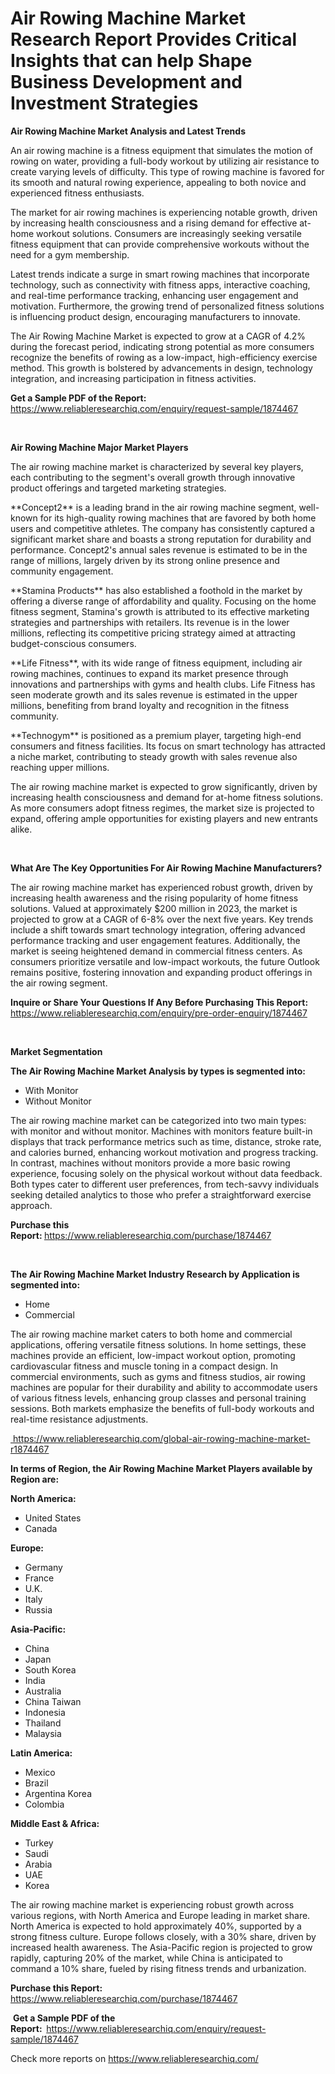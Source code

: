 <p><h1>Air Rowing Machine Market Research Report Provides Critical Insights that can help Shape Business Development and Investment Strategies</h1></p><p><strong>Air Rowing Machine Market Analysis and Latest Trends</strong></p>
<p><p>An air rowing machine is a fitness equipment that simulates the motion of rowing on water, providing a full-body workout by utilizing air resistance to create varying levels of difficulty. This type of rowing machine is favored for its smooth and natural rowing experience, appealing to both novice and experienced fitness enthusiasts.</p><p>The market for air rowing machines is experiencing notable growth, driven by increasing health consciousness and a rising demand for effective at-home workout solutions. Consumers are increasingly seeking versatile fitness equipment that can provide comprehensive workouts without the need for a gym membership. </p><p>Latest trends indicate a surge in smart rowing machines that incorporate technology, such as connectivity with fitness apps, interactive coaching, and real-time performance tracking, enhancing user engagement and motivation. Furthermore, the growing trend of personalized fitness solutions is influencing product design, encouraging manufacturers to innovate. </p><p>The Air Rowing Machine Market is expected to grow at a CAGR of 4.2% during the forecast period, indicating strong potential as more consumers recognize the benefits of rowing as a low-impact, high-efficiency exercise method. This growth is bolstered by advancements in design, technology integration, and increasing participation in fitness activities.</p></p>
<p><strong>Get a Sample PDF of the Report:&nbsp;</strong> <a href="https://www.reliableresearchiq.com/enquiry/request-sample/1874467?utm_campaign=2232&utm_medium=2&utm_source=Github&utm_content=ia&utm_term=09022025&utm_id=air-rowing-machine">https://www.reliableresearchiq.com/enquiry/request-sample/1874467</a></p>
<p>&nbsp;</p>
<p><strong>Air Rowing Machine Major Market Players</strong></p>
<p><p>The air rowing machine market is characterized by several key players, each contributing to the segment's overall growth through innovative product offerings and targeted marketing strategies.</p><p>**Concept2** is a leading brand in the air rowing machine segment, well-known for its high-quality rowing machines that are favored by both home users and competitive athletes. The company has consistently captured a significant market share and boasts a strong reputation for durability and performance. Concept2's annual sales revenue is estimated to be in the range of millions, largely driven by its strong online presence and community engagement.</p><p>**Stamina Products** has also established a foothold in the market by offering a diverse range of affordability and quality. Focusing on the home fitness segment, Stamina's growth is attributed to its effective marketing strategies and partnerships with retailers. Its revenue is in the lower millions, reflecting its competitive pricing strategy aimed at attracting budget-conscious consumers.</p><p>**Life Fitness**, with its wide range of fitness equipment, including air rowing machines, continues to expand its market presence through innovations and partnerships with gyms and health clubs. Life Fitness has seen moderate growth and its sales revenue is estimated in the upper millions, benefiting from brand loyalty and recognition in the fitness community.</p><p>**Technogym** is positioned as a premium player, targeting high-end consumers and fitness facilities. Its focus on smart technology has attracted a niche market, contributing to steady growth with sales revenue also reaching upper millions.</p><p>The air rowing machine market is expected to grow significantly, driven by increasing health consciousness and demand for at-home fitness solutions. As more consumers adopt fitness regimes, the market size is projected to expand, offering ample opportunities for existing players and new entrants alike.</p></p>
<p>&nbsp;</p>
<p><strong>What Are The Key Opportunities For Air Rowing Machine Manufacturers?</strong></p>
<p><p>The air rowing machine market has experienced robust growth, driven by increasing health awareness and the rising popularity of home fitness solutions. Valued at approximately $200 million in 2023, the market is projected to grow at a CAGR of 6-8% over the next five years. Key trends include a shift towards smart technology integration, offering advanced performance tracking and user engagement features. Additionally, the market is seeing heightened demand in commercial fitness centers. As consumers prioritize versatile and low-impact workouts, the future Outlook remains positive, fostering innovation and expanding product offerings in the air rowing segment.</p></p>
<p><strong>Inquire or Share Your Questions If Any Before Purchasing This Report:</strong> <a href="https://www.reliableresearchiq.com/enquiry/pre-order-enquiry/1874467?utm_campaign=2232&utm_medium=2&utm_source=Github&utm_content=ia&utm_term=09022025&utm_id=air-rowing-machine">https://www.reliableresearchiq.com/enquiry/pre-order-enquiry/1874467</a></p>
<p>&nbsp;</p>
<p><strong>Market Segmentation</strong></p>
<p><strong>The Air Rowing Machine Market Analysis by types is segmented into:</strong></p>
<p><ul><li>With Monitor</li><li>Without Monitor</li></ul></p>
<p><p>The air rowing machine market can be categorized into two main types: with monitor and without monitor. Machines with monitors feature built-in displays that track performance metrics such as time, distance, stroke rate, and calories burned, enhancing workout motivation and progress tracking. In contrast, machines without monitors provide a more basic rowing experience, focusing solely on the physical workout without data feedback. Both types cater to different user preferences, from tech-savvy individuals seeking detailed analytics to those who prefer a straightforward exercise approach.</p></p>
<p><strong>Purchase this Report:&nbsp;</strong><a href="https://www.reliableresearchiq.com/purchase/1874467?utm_campaign=2232&utm_medium=2&utm_source=Github&utm_content=ia&utm_term=09022025&utm_id=air-rowing-machine">https://www.reliableresearchiq.com/purchase/1874467</a></p>
<p>&nbsp;</p>
<p><strong>The Air Rowing Machine Market Industry Research by Application is segmented into:</strong></p>
<p><ul><li>Home</li><li>Commercial</li></ul></p>
<p><p>The air rowing machine market caters to both home and commercial applications, offering versatile fitness solutions. In home settings, these machines provide an efficient, low-impact workout option, promoting cardiovascular fitness and muscle toning in a compact design. In commercial environments, such as gyms and fitness studios, air rowing machines are popular for their durability and ability to accommodate users of various fitness levels, enhancing group classes and personal training sessions. Both markets emphasize the benefits of full-body workouts and real-time resistance adjustments.</p></p>
<p><a href="https://www.reliableresearchiq.com/global-air-rowing-machine-market-r1874467?utm_campaign=2232&utm_medium=2&utm_source=Github&utm_content=ia&utm_term=09022025&utm_id=air-rowing-machine">&nbsp;https://www.reliableresearchiq.com/global-air-rowing-machine-market-r1874467</a></p>
<p><strong>In terms of Region, the Air Rowing Machine Market Players available by Region are:</strong></p>
<p>
    <p> <strong> North America: </strong>
        <ul>
            <li>United States</li>
            <li>Canada</li>
        </ul>
        </p> 
    <p> <strong> Europe: </strong>
        <ul>
            <li>Germany</li>
            <li>France</li>
            <li>U.K.</li>
            <li>Italy</li>
            <li>Russia</li>
        </ul>
        </p> 
    <p> <strong> Asia-Pacific: </strong>
        <ul>
            <li>China</li>
            <li>Japan</li>
            <li>South Korea</li>
            <li>India</li>
            <li>Australia</li>
            <li>China Taiwan</li>
            <li>Indonesia</li>
            <li>Thailand</li>
            <li>Malaysia</li>
        </ul>
        </p> 
    <p> <strong> Latin America: </strong>
        <ul>
            <li>Mexico</li>
            <li>Brazil</li>
            <li>Argentina Korea</li>
            <li>Colombia</li>
        </ul>
        </p> 
    <p> <strong> Middle East & Africa: </strong>
        <ul>
            <li>Turkey</li>
            <li>Saudi</li>
            <li>Arabia</li>
            <li>UAE</li>
            <li>Korea</li>
        </ul>
    </p>
    </p>
<p><p>The air rowing machine market is experiencing robust growth across various regions, with North America and Europe leading in market share. North America is expected to hold approximately 40%, supported by a strong fitness culture. Europe follows closely, with a 30% share, driven by increased health awareness. The Asia-Pacific region is projected to grow rapidly, capturing 20% of the market, while China is anticipated to command a 10% share, fueled by rising fitness trends and urbanization.</p></p>
<p><strong>Purchase this Report: </strong><a href="https://www.reliableresearchiq.com/purchase/1874467?utm_campaign=2232&utm_medium=2&utm_source=Github&utm_content=ia&utm_term=09022025&utm_id=air-rowing-machine">https://www.reliableresearchiq.com/purchase/1874467</a></p>
<p>&nbsp;<strong>Get a Sample PDF of the Report:&nbsp;&nbsp;</strong><a href="https://www.reliableresearchiq.com/enquiry/request-sample/1874467?utm_campaign=2232&utm_medium=2&utm_source=Github&utm_content=ia&utm_term=09022025&utm_id=air-rowing-machine">https://www.reliableresearchiq.com/enquiry/request-sample/1874467</a></p>
<p><strong></strong></p>
<p>Check more reports on <a href="https://www.reliableresearchiq.com/?utm_campaign=2232&utm_medium=2&utm_source=Github&utm_content=ia&utm_term=09022025&utm_id=air-rowing-machine">https://www.reliableresearchiq.com/</a></p>